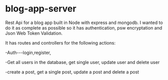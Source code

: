 # blog-app-server
Rest Api for a blog app built in Node with express and mongodb. I wanted to do it as complete as possible so it has authentication, psw encryptation and Json Web Token Validation.

It has routes and controllers for the following actions:

-Auth---login,register,

-Get all users in the database, get single user, update user and delete user

-create a post, get a single post, update a post and delete a post
